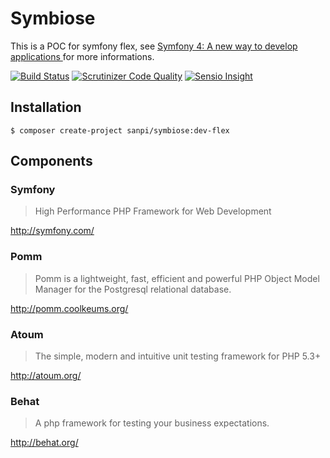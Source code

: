 # Symbiose

This is a POC for symfony flex, see [Symfony 4: A new way to develop
applications
](https://symfony.com/blog/symfony-4-a-new-way-to-develop-applications) for more
informations.

[![Build Status](https://img.shields.io/travis/sanpii/symbiose.svg)](https://travis-ci.org/sanpii/symbiose)
[![Scrutinizer Code Quality](https://img.shields.io/scrutinizer/g/sanpii/symbiose.svg)](https://scrutinizer-ci.com/g/sanpii/symbiose/)
[![Sensio Insight](https://img.shields.io/sensiolabs/i/0f4fcff2-fa02-463b-8bfa-d227fd0412de.svg)](https://insight.sensiolabs.com/projects/0f4fcff2-fa02-463b-8bfa-d227fd0412de)

## Installation

```
$ composer create-project sanpi/symbiose:dev-flex
```

## Components

### Symfony

> High Performance PHP Framework for Web Development

http://symfony.com/

### Pomm

> Pomm is a lightweight, fast, efficient and powerful PHP Object Model Manager
> for the Postgresql relational database.

http://pomm.coolkeums.org/

### Atoum

> The simple, modern and intuitive unit testing framework for PHP 5.3+

http://atoum.org/

### Behat

> A php framework for testing your business expectations.

http://behat.org/
